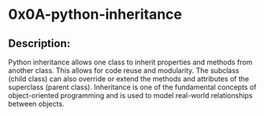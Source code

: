 # 0x0A-python-inheritance

## Description:

Python inheritance allows one class to inherit properties and methods from another class. This allows for code reuse and modularity. The subclass (child class) can also override or extend the methods and attributes of the superclass (parent class). Inheritance is one of the fundamental concepts of object-oriented programming and is used to model real-world relationships between objects.
